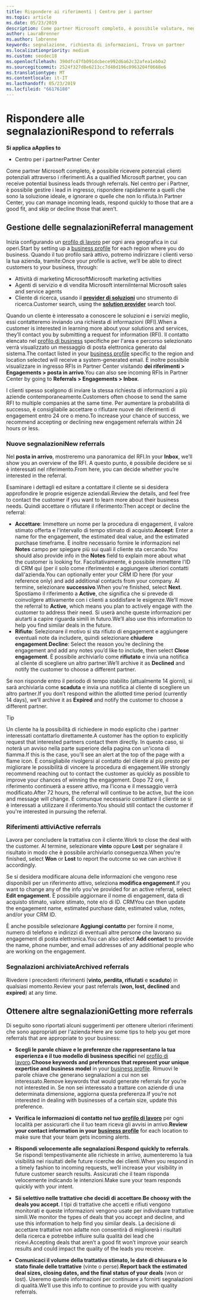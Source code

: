 ```yaml
---
title: Rispondere ai riferimenti | Centro per i partner
ms.topic: article
ms.date: 05/23/2019
description: Come partner Microsoft completo, è possibile valutare, negotiate e rispondere a riferimenti tramite Centro per i Partner.
author: LauraBrenner
ms.author: labrenne
keywords: segnalazione, richiesta di informazioni, Trova un partner
ms.localizationpriority: medium
ms.custom: seodec18
ms.openlocfilehash: 390dfc47fb091dcbece992d6a62c32afea1eb0a2
ms.sourcegitcommit: 2524f327d8e6213cc7d40d196c0963204f0668e6
ms.translationtype: MT
ms.contentlocale: it-IT
ms.lasthandoff: 05/23/2019
ms.locfileid: "66176180"
---
```

# <a name="respond-to-referrals"></a><span data-ttu-id="af7ca-104">Rispondere alle segnalazioni</span><span class="sxs-lookup"><span data-stu-id="af7ca-104">Respond to referrals</span></span>

<span data-ttu-id="af7ca-105">**Si applica a**</span><span class="sxs-lookup"><span data-stu-id="af7ca-105">**Applies to**</span></span>

-  <span data-ttu-id="af7ca-106">Centro per i partner</span><span class="sxs-lookup"><span data-stu-id="af7ca-106">Partner Center</span></span>

<span data-ttu-id="af7ca-107">Come partner Microsoft completo, è possibile ricevere potenziali clienti potenziali attraverso i riferimenti.</span><span class="sxs-lookup"><span data-stu-id="af7ca-107">As a qualified Microsoft partner, you can receive potential business leads through referrals.</span></span> <span data-ttu-id="af7ca-108">Nel centro per i Partner, è possibile gestire i lead in ingresso, rispondere rapidamente a quelli che sono la soluzione ideale, e ignorare o quelle che non lo rifiuta.</span><span class="sxs-lookup"><span data-stu-id="af7ca-108">In Partner Center, you can manage incoming leads, respond quickly to those that are a good fit, and skip or decline those that aren’t.</span></span> 

## <a name="referral-management"></a><span data-ttu-id="af7ca-109">Gestione delle segnalazioni</span><span class="sxs-lookup"><span data-stu-id="af7ca-109">Referral management</span></span>

<span data-ttu-id="af7ca-110">Inizia configurando un [profilo di lavoro](create-a-marketing-profile.md) per ogni area geografica in cui operi.</span><span class="sxs-lookup"><span data-stu-id="af7ca-110">Start by setting up a [business profile](create-a-marketing-profile.md) for each region where you do business.</span></span> <span data-ttu-id="af7ca-111">Quando il tuo profilo sarà attivo, potremo indirizzare i clienti verso la tua azienda, tramite:</span><span class="sxs-lookup"><span data-stu-id="af7ca-111">Once your profile is active, we’ll be able to direct customers to your business, through:</span></span>

*  <span data-ttu-id="af7ca-112">Attività di marketing Microsoft</span><span class="sxs-lookup"><span data-stu-id="af7ca-112">Microsoft marketing activities</span></span>
*  <span data-ttu-id="af7ca-113">Agenti di servizio e di vendita Microsoft interni</span><span class="sxs-lookup"><span data-stu-id="af7ca-113">Internal Microsoft sales and service agents</span></span>
*  <span data-ttu-id="af7ca-114">Cliente di ricerca, usando il **[provider di soluzioni](https://www.microsoft.com/solution-providers/home)** uno strumento di ricerca.</span><span class="sxs-lookup"><span data-stu-id="af7ca-114">Customer search, using the **[solution provider](https://www.microsoft.com/solution-providers/home)** search tool.</span></span>

<span data-ttu-id="af7ca-115">Quando un cliente è interessato a conoscere le soluzioni e i servizi meglio, essi contatteremo inviando una richiesta di informazioni (RFI).</span><span class="sxs-lookup"><span data-stu-id="af7ca-115">When a customer is interested in learning more about your solutions and services, they’ll contact you by submitting a request for information (RFI).</span></span> <span data-ttu-id="af7ca-116">Il contatto elencato nel [profilo di business](create-a-marketing-profile.md) specifiche per l'area e percorso selezionato verrà visualizzato un messaggio di posta elettronica generato dal sistema.</span><span class="sxs-lookup"><span data-stu-id="af7ca-116">The contact listed in your [business profile](create-a-marketing-profile.md) specific to the region and location selected will receive a system-generated email.</span></span> <span data-ttu-id="af7ca-117">È inoltre possibile visualizzare in ingresso RFIs in Partner Center visitando **dei riferimenti > Engagements > posta in arrivo**.</span><span class="sxs-lookup"><span data-stu-id="af7ca-117">You can also see incoming RFIs in Partner Center by going to **Referrals > Engagements > Inbox**.</span></span>

<span data-ttu-id="af7ca-118">I clienti spesso scelgono di inviare la stessa richiesta di informazioni a più aziende contemporaneamente.</span><span class="sxs-lookup"><span data-stu-id="af7ca-118">Customers often choose to send the same RFI to multiple companies at the same time.</span></span> <span data-ttu-id="af7ca-119">Per aumentare la probabilità di successo, è consigliabile accettare o rifiutare nuove dei riferimenti di engagement entro 24 ore o meno.</span><span class="sxs-lookup"><span data-stu-id="af7ca-119">To increase your chance of success, we recommend accepting or declining new engagement referrals within 24 hours or less.</span></span>

### <a name="new-referrals"></a><span data-ttu-id="af7ca-120">Nuove segnalazioni</span><span class="sxs-lookup"><span data-stu-id="af7ca-120">New referrals</span></span>

<span data-ttu-id="af7ca-121">Nel **posta in arrivo**, mostreremo una panoramica del RFI.</span><span class="sxs-lookup"><span data-stu-id="af7ca-121">In your **Inbox**, we’ll show you an overview of the RFI.</span></span> <span data-ttu-id="af7ca-122">A questo punto, è possibile decidere se si è interessati nel riferimento.</span><span class="sxs-lookup"><span data-stu-id="af7ca-122">From here, you can decide whether you’re interested in the referral.</span></span>

<span data-ttu-id="af7ca-123">Esaminare i dettagli ed esitare a contattare il cliente se si desidera approfondire le proprie esigenze aziendali.</span><span class="sxs-lookup"><span data-stu-id="af7ca-123">Review the details, and feel free to contact the customer if you want to learn more about their business needs.</span></span> <span data-ttu-id="af7ca-124">Quindi accettare o rifiutare il riferimento:</span><span class="sxs-lookup"><span data-stu-id="af7ca-124">Then accept or decline the referral:</span></span>

*  <span data-ttu-id="af7ca-125">**Accettare**: Immettere un nome per la procedura di engagement, il valore stimato offerta e l'intervallo di tempo stimato di acquisto.</span><span class="sxs-lookup"><span data-stu-id="af7ca-125">**Accept**: Enter a name for the engagement, the estimated deal value, and the estimated purchase timeframe.</span></span> <span data-ttu-id="af7ca-126">È inoltre necessario fornire le informazioni nel **Notes** campo per spiegare più sui quali il cliente sta cercando.</span><span class="sxs-lookup"><span data-stu-id="af7ca-126">You should also provide info in the **Notes** field to explain more about what the customer is looking for.</span></span> <span data-ttu-id="af7ca-127">Facoltativamente, è possibile immettere l'ID di CRM qui (per il solo come riferimento) e aggiungere ulteriori contatti dall'azienda.</span><span class="sxs-lookup"><span data-stu-id="af7ca-127">You can optionally enter your CRM ID here (for your reference only) and add additional contacts from your company.</span></span> <span data-ttu-id="af7ca-128">Al termine, selezionare **successivo**.</span><span class="sxs-lookup"><span data-stu-id="af7ca-128">When you're finished, select **Next**.</span></span> <span data-ttu-id="af7ca-129">Spostiamo il riferimento a **Active**, che significa che si prevede di coinvolgere attivamente con i clienti a soddisfare le esigenze.</span><span class="sxs-lookup"><span data-stu-id="af7ca-129">We’ll move the referral to **Active**, which means you plan to actively engage with the customer to address their need.</span></span> <span data-ttu-id="af7ca-130">Si userà anche queste informazioni per aiutarti a capire riguarda simili in futuro.</span><span class="sxs-lookup"><span data-stu-id="af7ca-130">We’ll also use this information to help you find similar deals in the future.</span></span>
*  <span data-ttu-id="af7ca-131">**Rifiuto**: Selezionare il motivo si sta rifiuto di engagement e aggiungere eventuali note da includere, quindi selezionare **chiudere engagement**.</span><span class="sxs-lookup"><span data-stu-id="af7ca-131">**Decline**: Select the reason you’re declining the engagement and add any notes you’d like to include, then select **Close engagement**.</span></span> <span data-ttu-id="af7ca-132">È possibile archiviarlo come **rifiutato** e invia una notifica al cliente di scegliere un altro partner.</span><span class="sxs-lookup"><span data-stu-id="af7ca-132">We’ll archive it as **Declined** and notify the customer to choose a different partner.</span></span>

<span data-ttu-id="af7ca-133">Se non risponde entro il periodo di tempo stabilito (attualmente 14 giorni), si sarà archiviarla come **scaduta** e invia una notifica al cliente di scegliere un altro partner.</span><span class="sxs-lookup"><span data-stu-id="af7ca-133">If you don’t respond within the allotted time period (currently 14 days), we’ll archive it as **Expired** and notify the customer to choose a different partner.</span></span>

> [!TIP]
> <span data-ttu-id="af7ca-134">Un cliente ha la possibilità di richiedere in modo esplicito che i partner interessati contattarlo direttamente.</span><span class="sxs-lookup"><span data-stu-id="af7ca-134">A customer has the option to explicitly request that interested partners contact them directly.</span></span> <span data-ttu-id="af7ca-135">In questo caso, si noterà un avviso nella parte superiore della pagina con un'icona di fiamma.</span><span class="sxs-lookup"><span data-stu-id="af7ca-135">If this is the case, you'll see an alert at the top of the page with a flame icon.</span></span> <span data-ttu-id="af7ca-136">È consigliabile rivolgersi al contatto del cliente al più presto per migliorare le possibilità di vincere la procedura di engagement.</span><span class="sxs-lookup"><span data-stu-id="af7ca-136">We strongly recommend reaching out to contact the customer as quickly as possible to improve your chances of winning the engagement.</span></span> <span data-ttu-id="af7ca-137">Dopo 72 ore, il riferimento continuerà a essere attivo, ma l'icona e il messaggio verrà modificato.</span><span class="sxs-lookup"><span data-stu-id="af7ca-137">After 72 hours, the referral will continue to be active, but the icon and message will change.</span></span> <span data-ttu-id="af7ca-138">È comunque necessario contattare il cliente se si è interessati a utilizzare il riferimento.</span><span class="sxs-lookup"><span data-stu-id="af7ca-138">You should still contact the customer if you're interested in pursuing the referral.</span></span>

### <a name="active-referrals"></a><span data-ttu-id="af7ca-139">Riferimenti attivi</span><span class="sxs-lookup"><span data-stu-id="af7ca-139">Active referrals</span></span>

<span data-ttu-id="af7ca-140">Lavora per concludere la trattativa con il cliente.</span><span class="sxs-lookup"><span data-stu-id="af7ca-140">Work to close the deal with the customer.</span></span> <span data-ttu-id="af7ca-141">Al termine, selezionare **vinto** oppure **Lost** per segnalare il risultato in modo che è possibile archiviarlo conseguenza.</span><span class="sxs-lookup"><span data-stu-id="af7ca-141">When you're finished, select **Won** or **Lost** to report the outcome so we can archive it accordingly.</span></span>

<span data-ttu-id="af7ca-142">Se si desidera modificare alcuna delle informazioni che vengono rese disponibili per un riferimento attivo, seleziona **modifica engagement**.</span><span class="sxs-lookup"><span data-stu-id="af7ca-142">If you want to change any of the info you’ve provided for an active referral, select **Edit engagement**.</span></span> <span data-ttu-id="af7ca-143">È possibile aggiornare il nome di engagement, data di acquisto stimato, valore stimato, note e/o di ID. CRM</span><span class="sxs-lookup"><span data-stu-id="af7ca-143">You can then update the engagement name, estimated purchase date, estimated value, notes, and/or your CRM ID.</span></span>

<span data-ttu-id="af7ca-144">È anche possibile selezionare **Aggiungi contatto** per fornire il nome, numero di telefono e indirizzi di eventuali altre persone che lavorano su engagement di posta elettronica.</span><span class="sxs-lookup"><span data-stu-id="af7ca-144">You can also select **Add contact** to provide the name, phone number, and email addresses of any additional people who are working on the engagement.</span></span>


### <a name="archived-referrals"></a><span data-ttu-id="af7ca-145">Segnalazioni archiviate</span><span class="sxs-lookup"><span data-stu-id="af7ca-145">Archived referrals</span></span>

<span data-ttu-id="af7ca-146">Rivedere i precedenti riferimenti (**vinto, perdita, rifiutati** e **scaduto**) in qualsiasi momento.</span><span class="sxs-lookup"><span data-stu-id="af7ca-146">Review your past referrals (**won, lost, declined** and **expired**) at any time.</span></span> 

## <a name="getting-more-referrals"></a><span data-ttu-id="af7ca-147">Ottenere altre segnalazioni</span><span class="sxs-lookup"><span data-stu-id="af7ca-147">Getting more referrals</span></span>

<span data-ttu-id="af7ca-148">Di seguito sono riportati alcuni suggerimenti per ottenere ulteriori riferimenti che sono appropriati per l'azienda:</span><span class="sxs-lookup"><span data-stu-id="af7ca-148">Here are some tips to help you get more referrals that are appropriate to your business:</span></span>

*  <span data-ttu-id="af7ca-149">**Scegli le parole chiave e le preferenze che rappresentano la tua esperienza e il tuo modello di business specifici** nel [profilo di lavoro](create-a-marketing-profile.md).</span><span class="sxs-lookup"><span data-stu-id="af7ca-149">**Choose keywords and preferences that represent your unique expertise and business model** in your [business profile](create-a-marketing-profile.md).</span></span> <span data-ttu-id="af7ca-150">Rimuovi le parole chiave che generano segnalazioni a cui non sei interessato.</span><span class="sxs-lookup"><span data-stu-id="af7ca-150">Remove keywords that would generate referrals for you’re not interested in.</span></span> <span data-ttu-id="af7ca-151">Se non sei interessato a trattare con aziende di una determinata dimensione, aggiorna questa preferenza.</span><span class="sxs-lookup"><span data-stu-id="af7ca-151">If you’re not interested in dealing with businesses of a certain size, update this preference.</span></span>

*  <span data-ttu-id="af7ca-152">**Verifica le informazioni di contatto nel tuo [profilo di lavoro](create-a-marketing-profile.md)** per ogni località per assicurarti che il tuo team riceva gli avvisi in arrivo.</span><span class="sxs-lookup"><span data-stu-id="af7ca-152">**Review your contact information in your [business profile](create-a-marketing-profile.md)** for each location to make sure that your team gets incoming alerts.</span></span>

*  <span data-ttu-id="af7ca-153">**Rispondi velocemente alle segnalazioni**.</span><span class="sxs-lookup"><span data-stu-id="af7ca-153">**Respond quickly to referrals**.</span></span> <span data-ttu-id="af7ca-154">Se rispondi tempestivamente alle richieste in arrivo, aumenteremo la tua visibilità nei risultati delle future ricerche dei clienti.</span><span class="sxs-lookup"><span data-stu-id="af7ca-154">When you respond in a timely fashion to incoming requests, we’ll increase your visibility in future customer search results.</span></span> <span data-ttu-id="af7ca-155">Assicurati che il team risponda velocemente indicando le intenzioni.</span><span class="sxs-lookup"><span data-stu-id="af7ca-155">Make sure your team responds quickly with your intent.</span></span>

*  <span data-ttu-id="af7ca-156">**Sii selettivo nelle trattative che decidi di accettare**.</span><span class="sxs-lookup"><span data-stu-id="af7ca-156">**Be choosy with the deals you accept**.</span></span> <span data-ttu-id="af7ca-157">I tipi di trattative che accetti e rifiuti vengono monitorati e queste informazioni vengono usate per individuare trattative simili.</span><span class="sxs-lookup"><span data-stu-id="af7ca-157">We monitor the types of deals that you accept and decline, and use this information to help find you similar deals.</span></span> <span data-ttu-id="af7ca-158">La decisione di accettare trattative non adatte non consentirà di migliorerà i risultati della ricerca e potrebbe influire sulla qualità dei lead che ricevi.</span><span class="sxs-lookup"><span data-stu-id="af7ca-158">Accepting deals that aren’t a good fit won’t improve your search results and could impact the quality of the leads you receive.</span></span>

*  <span data-ttu-id="af7ca-159">**Comunicaci il volume della trattativa stimato, le date di chiusura e lo stato finale delle trattative** (vinte o perse).</span><span class="sxs-lookup"><span data-stu-id="af7ca-159">**Report back the estimated deal sizes, closing dates, and the final status of your deals** (won or lost).</span></span> <span data-ttu-id="af7ca-160">Useremo queste informazioni per continuare a fornirti segnalazioni di qualità.</span><span class="sxs-lookup"><span data-stu-id="af7ca-160">We’ll use this info to continue to provide you with quality referrals.</span></span>

